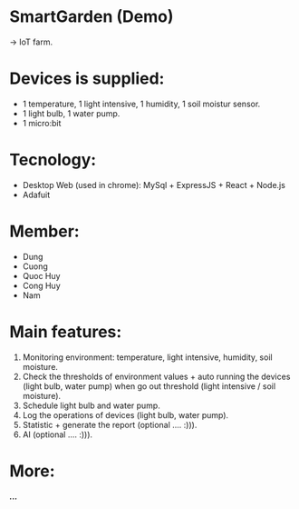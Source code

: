 # SmartGarden (Demo)
-> IoT farm.
# Devices is supplied:
- 1 temperature, 1 light intensive, 1 humidity, 1 soil moistur sensor.
- 1 light bulb, 1 water pump.
- 1 micro:bit
# Tecnology:
- Desktop Web (used in chrome): MySql + ExpressJS + React + Node.js
- Adafuit
# Member:
- Dung
- Cuong
- Quoc Huy
- Cong Huy
- Nam
# Main features:
1. Monitoring environment: temperature, light intensive, humidity, soil moisture.
2. Check the thresholds of environment values + auto running the devices (light bulb, water pump) when go out threshold (light intensive / soil moisture).
3. Schedule light bulb and water pump.
4. Log the operations of devices (light bulb, water pump).
5. Statistic + generate the report (optional .... :))).
6. AI (optional .... :))).
# More:
___...___
